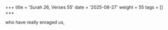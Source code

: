 +++
title = 'Surah 26, Verses 55'
date = '2025-08-27'
weight = 55
tags = []
+++

who have really enraged us,